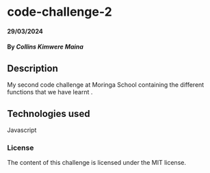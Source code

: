 # code-challenge-2

#### 29/03/2024

#### By *Collins Kimwere Maina*

## Description
My second code challenge at Moringa School containing the different functions that we have learnt .

## Technologies used
Javascript

### License
The content of this challenge is licensed under the MIT license.
